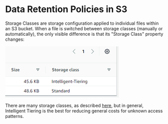 # Data Retention Policies in S3

Storage Classes are storage configuration applied to individual files within an S3 bucket. When a file is switched between storage classes  (manually or automatically), the only visible difference is that its "Storage Class" property changes:

![](./images/storage_classes_s3.png)

There are many storage classes, as described [here](https://aws.amazon.com/s3/storage-classes/), but in general, Intelligent Tiering is the best for reducing general costs for unknown access patterns.